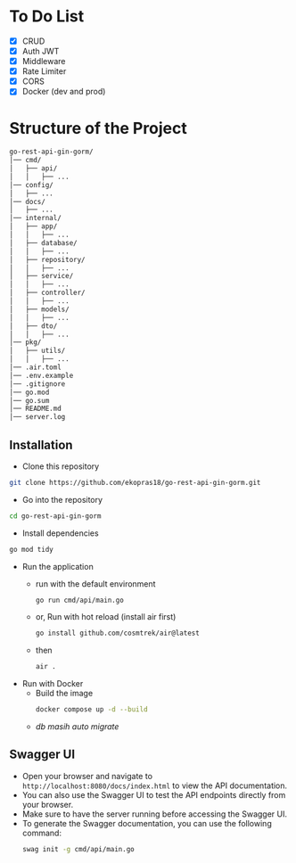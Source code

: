 # To Do List

- [x] CRUD
- [x] Auth JWT
- [x] Middleware
- [x] Rate Limiter
- [x] CORS
- [x] Docker (dev and prod)

# Structure of the Project

```bash
go-rest-api-gin-gorm/
│── cmd/
│   ├── api/
│   │   ├── ...
│── config/
│   ├── ...
│── docs/
│   ├── ...
│── internal/
│   ├── app/
│   │   ├── ...
│   ├── database/
│   │   ├── ...
│   ├── repository/
│   │   ├── ...
│   ├── service/
│   │   ├── ...
│   ├── controller/
│   │   ├── ...
│   ├── models/
│   │   ├── ...
│   ├── dto/
│   │   ├── ...
│── pkg/
│   ├── utils/
│   │   ├── ...
│── .air.toml
│── .env.example
│── .gitignore
│── go.mod
│── go.sum
│── README.md
│── server.log
```

## Installation

- Clone this repository
```bash
git clone https://github.com/ekopras18/go-rest-api-gin-gorm.git
```
- Go into the repository
```bash
cd go-rest-api-gin-gorm
```

- Install dependencies
```bash
go mod tidy
```

- Run the application
    - run with the default environment
        ```bash
        go run cmd/api/main.go 
        ````
  
    - or, Run with hot reload (install air first)
        ```bash
        go install github.com/cosmtrek/air@latest
        ```
    - then
      ```bash
      air .
      ```
- Run with Docker
    - Build the image
      ```bash
      docker compose up -d --build
      ```
    * <i>db masih auto migrate</i>

## Swagger UI

- Open your browser and navigate to `http://localhost:8080/docs/index.html` to view the API documentation.
- You can also use the Swagger UI to test the API endpoints directly from your browser.
- Make sure to have the server running before accessing the Swagger UI.
- To generate the Swagger documentation, you can use the following command:
    ```bash
    swag init -g cmd/api/main.go
    ```
